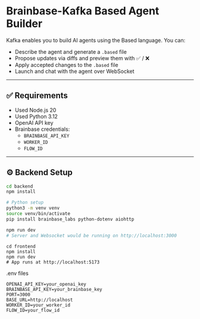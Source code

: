 # Brainbase-Kafka Based Agent Builder

Kafka enables you to build AI agents using the Based language. You can:

-   Describe the agent and generate a `.based` file
-   Propose updates via diffs and preview them with ✅ / ❌
-   Apply accepted changes to the `.based` file
-   Launch and chat with the agent over WebSocket

---

## ✅ Requirements

-   Used Node.js 20
-   Used Python 3.12
-   OpenAI API key
-   Brainbase credentials:
    -   `BRAINBASE_API_KEY`
    -   `WORKER_ID`
    -   `FLOW_ID`

---

## ⚙️ Backend Setup

```bash
cd backend
npm install

# Python setup
python3 -m venv venv
source venv/bin/activate
pip install brainbase_labs python-dotenv aiohttp

npm run dev
# Server and Websocket would be running on http://localhost:3000
```

```
cd frontend
npm install
npm run dev
# App runs at http://localhost:5173
```

.env files

```
OPENAI_API_KEY=your_openai_key
BRAINBASE_API_KEY=your_brainbase_key
PORT=3000
BASE_URL=http://localhost
WORKER_ID=your_worker_id
FLOW_ID=your_flow_id
```
